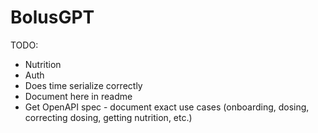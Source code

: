 # BolusGPT

TODO:
- Nutrition
- Auth
- Does time serialize correctly
- Document here in readme
- Get OpenAPI spec - document exact use cases (onboarding, dosing, correcting dosing, getting nutrition, etc.)